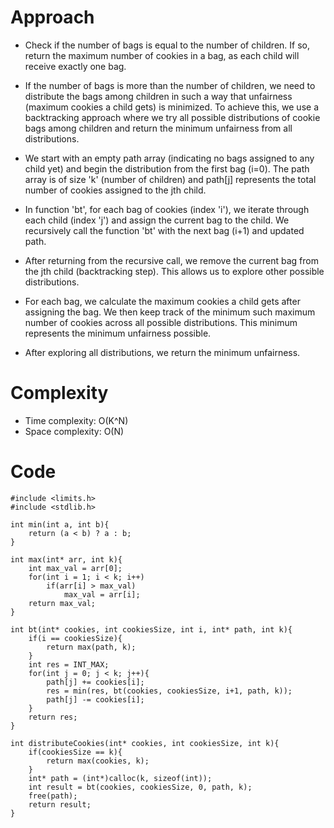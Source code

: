 # Approach
- Check if the number of bags is equal to the number of children. If so, return the maximum number of cookies in a bag, as each child will receive exactly one bag.

- If the number of bags is more than the number of children, we need to distribute the bags among children in such a way that unfairness (maximum cookies a child gets) is minimized. To achieve this, we use a backtracking approach where we try all possible distributions of cookie bags among children and return the minimum unfairness from all distributions.

- We start with an empty path array (indicating no bags assigned to any child yet) and begin the distribution from the first bag (i=0). The path array is of size 'k' (number of children) and path[j] represents the total number of cookies assigned to the jth child.

- In function 'bt', for each bag of cookies (index 'i'), we iterate through each child (index 'j') and assign the current bag to the child. We recursively call the function 'bt' with the next bag (i+1) and updated path.

- After returning from the recursive call, we remove the current bag from the jth child (backtracking step). This allows us to explore other possible distributions.

- For each bag, we calculate the maximum cookies a child gets after assigning the bag. We then keep track of the minimum such maximum number of cookies across all possible distributions. This minimum represents the minimum unfairness possible.

- After exploring all distributions, we return the minimum unfairness.

# Complexity
- Time complexity: O(K^N)
- Space complexity: O(N) 

# Code
```
#include <limits.h>
#include <stdlib.h>

int min(int a, int b){
    return (a < b) ? a : b;
}

int max(int* arr, int k){
    int max_val = arr[0];
    for(int i = 1; i < k; i++)
        if(arr[i] > max_val)
            max_val = arr[i];
    return max_val;
}

int bt(int* cookies, int cookiesSize, int i, int* path, int k){
    if(i == cookiesSize){
        return max(path, k);
    }
    int res = INT_MAX;
    for(int j = 0; j < k; j++){
        path[j] += cookies[i];
        res = min(res, bt(cookies, cookiesSize, i+1, path, k));
        path[j] -= cookies[i];
    }
    return res;
}

int distributeCookies(int* cookies, int cookiesSize, int k){
    if(cookiesSize == k){
        return max(cookies, k);
    }
    int* path = (int*)calloc(k, sizeof(int));
    int result = bt(cookies, cookiesSize, 0, path, k);
    free(path);
    return result;
}

```
